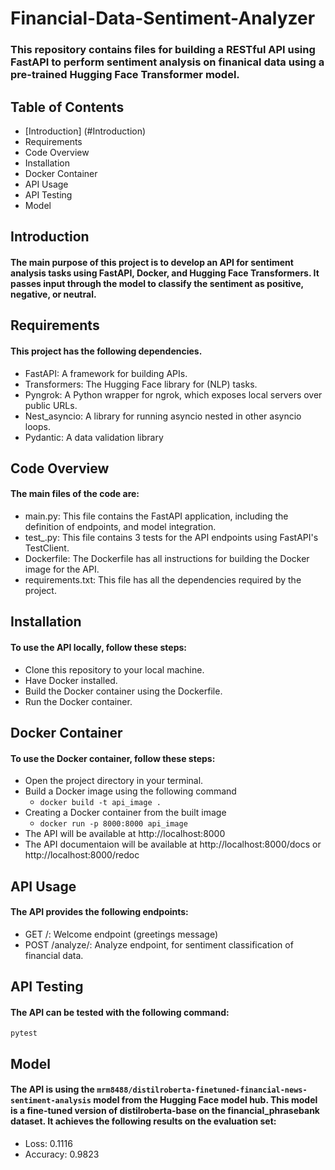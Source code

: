 # Financial-Data-Sentiment-Analyzer
### This repository contains files for building a RESTful API using FastAPI to perform sentiment analysis on finanical data using a pre-trained Hugging Face Transformer model.

## Table of Contents
* [Introduction] (#Introduction)
* Requirements
* Code Overview
* Installation
* Docker Container
* API Usage
* API Testing
* Model

## Introduction
#### The main purpose of this project is to develop an API for sentiment analysis tasks using FastAPI, Docker, and Hugging Face Transformers. It passes input through the model to classify the sentiment as positive, negative, or neutral.

## Requirements
#### This project has the following dependencies.
* FastAPI: A framework for building APIs.
* Transformers: The Hugging Face library for (NLP) tasks.
* Pyngrok: A Python wrapper for ngrok, which exposes local servers over public URLs.
* Nest_asyncio: A library for running asyncio nested in other asyncio loops.
* Pydantic: A data validation library

## Code Overview
#### The main files of the code are:
* main.py: This file contains the FastAPI application, including the definition of endpoints, and model integration.
* test_.py: This file contains 3 tests for the API endpoints using FastAPI's TestClient.
* Dockerfile: The Dockerfile has all instructions for building the Docker image for the API.
* requirements.txt: This file has all the dependencies required by the project.

## Installation
#### To use the API locally, follow these steps:
* Clone this repository to your local machine.
* Have Docker installed.
* Build the Docker container using the Dockerfile.
* Run the Docker container.

## Docker Container
#### To use the Docker container, follow these steps:
* Open the project directory in your terminal.
* Build a Docker image using the following command
    - `docker build -t api_image .`
* Creating a Docker container from the built image
   - `docker run -p 8000:8000 api_image`
* The API will be available at http://localhost:8000
* The API documentaion will be available at http://localhost:8000/docs or http://localhost:8000/redoc

## API Usage
#### The API provides the following endpoints:
* GET /: Welcome endpoint (greetings message)
* POST /analyze/: Analyze endpoint, for sentiment classification of financial data.

## API Testing
#### The API can be tested with the following command:
`pytest`

## Model
#### The API is using the `mrm8488/distilroberta-finetuned-financial-news-sentiment-analysis` model from the Hugging Face model hub. This model is a fine-tuned version of distilroberta-base on the financial_phrasebank dataset. It achieves the following results on the evaluation set: 
- Loss: 0.1116
- Accuracy: 0.9823
